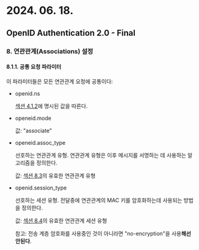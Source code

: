 # 2024. 06. 18.

## OpenID Authentication 2.0 - Final

### 8. 연관관계(Associations) 설정

#### 8.1.1. 공통 요청 파라미터

이 파라미터들은 모든 연관관계 요청에 공통이다:

* openid.ns

  [섹션 4.1.2][oidc-section-4-1-2]에 명시된 값을 따른다.

* openeid.mode

  값: "associate"

* openeid.assoc_type

  선호하는 연관관계 유형. 연관관계 유형은 이후 메시지를 서명하는 데 사용하는 알고리즘을 정의한다.

  값: [섹션 8.3][oidc-section-8-3]의 유효한 연관관계 유형

* openid.session_type

  선호하는 세션 유형. 전달중에 연관관계의 MAC 키를 암호화하는데 사용되는 방법을 정의한다.

  값: [섹션 8.4][oidc-section-8-4]의 유효한 연관관계 세션 유형

  참고: 전송 계층 암호화를 사용중인 것이 아니라면 "no-encryption"을 사용**해선 안된다**.



[oidc-section-4-1-2]: https://openid.net/specs/openid-authentication-2_0.html#http_encoding
[oidc-section-8-3]: https://openid.net/specs/openid-authentication-2_0.html#assoc_types
[oidc-section-8-4]: https://openid.net/specs/openid-authentication-2_0.html#assoc_sess_types